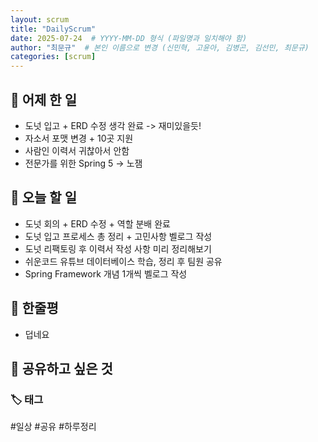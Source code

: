 ```yaml
---
layout: scrum
title: "DailyScrum"
date: 2025-07-24  # YYYY-MM-DD 형식 (파일명과 일치해야 함)
author: "최문규"  # 본인 이름으로 변경 (신민혁, 고윤아, 김병곤, 김선민, 최문규)
categories: [scrum]
---
```


## 📝 어제 한 일

- 도넛 입고 + ERD 수정 생각 완료 -> 재미있을듯!
- 자소서 포맷 변경 + 10곳 지원 
- 사람인 이력서 귀찮아서 안함
- 전문가를 위한 Spring 5 -> 노잼 

## 🎯 오늘 할 일

- 도넛 회의 + ERD 수정 + 역할 분배 완료 
- 도넛 입고 프로세스 총 정리 + 고민사항 벨로그 작성 
- 도넛 리팩토링 후 이력서 작성 사항 미리 정리해보기 
- 쉬운코드 유튜브 데이터베이스 학습, 정리 후 팀원 공유 
- Spring Framework 개념 1개씩 벨로그 작성 

## 💭 한줄평

- 덥네요

## 🔗 공유하고 싶은 것


### 🏷️ 태그

#일상 #공유 #하루정리 